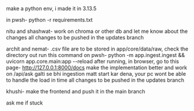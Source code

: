 make a python env, i made it in 3.13.5

in pwsh- python -r requirements.txt

nitu and shashwat- work on chroma or other db and let me know about the changes
                  all changes to be pushed in the updates branch

archit and nemat- .csv file are to be stored in app/core/data/raw, check the directory out
                  run this command on pwsh- python -m app.ingest.ingest && uvicorn app.core.main:app --reload
                  after running, in browser, go to this page- http://127.0.0.1:8000/docs
                  make the implementation better and work on /api/ask
                  galti se bhi ingestion matt start kar dena, your pc wont be able to handle the load in time
                  all changes to be pushed in the updates branch

khushi- make the frontend and push it in the main branch


ask me if stuck 
